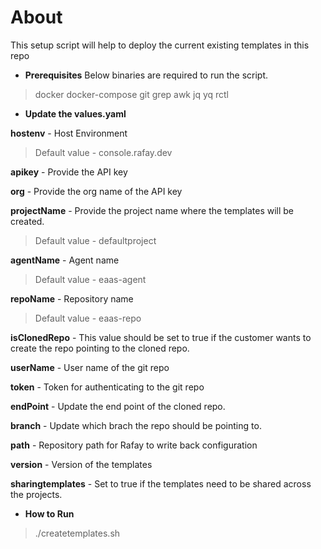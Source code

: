 # About

This setup script will help to deploy the current existing templates in this repo

- **Prerequisites**
Below binaries are required to run the script.
> docker docker-compose git grep awk jq yq rctl

- **Update the values.yaml**

**hostenv** - Host Environment
> Default value - console.rafay.dev

**apikey** - Provide the API key

**org** - Provide the org name of the API key

**projectName** - Provide the project name where the templates will be created. 
> Default value - defaultproject

**agentName** - Agent name 
> Default value - eaas-agent

**repoName** - Repository name
> Default value - eaas-repo

**isClonedRepo** - This value should be set to true if the customer wants to create the repo pointing to the cloned repo.

**userName** - User name of the git repo

**token** - Token for authenticating to the git repo

**endPoint** - Update the end point of the cloned repo.

**branch** - Update which brach the repo should be pointing to.

**path** - Repository path for Rafay to write back configuration

**version** - Version of the templates

**sharingtemplates** - Set to true if the templates need to be shared across the projects.

- **How to Run**
> ./createtemplates.sh